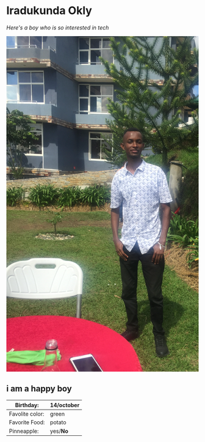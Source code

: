 # Iradukunda Okly

_Here's a boy who is so interested in tech_

![happy time](photo.png "his picture")

 ## i am a happy boy


| Birthday:  | 14/october |
| ------------- | ------------- |
| Favolite color:  | green   |
| Favorite Food: | potato   |
| Pinneapple: | yes/**No**   |








